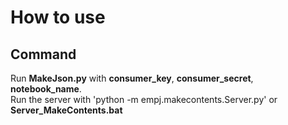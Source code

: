 How to use
===========
Command
--------
Run **MakeJson.py** with **consumer_key**, **consumer_secret**, **notebook_name**.  
Run the server with 'python -m empj.makecontents.Server.py' or **Server_MakeContents.bat**  
